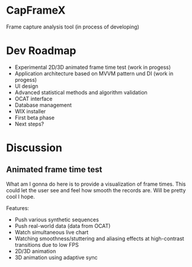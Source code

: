 # CapFrameX
Frame capture analysis tool (in process of developing)

# Dev Roadmap
* Experimental 2D/3D animated frame time test (work in progess)
* Application architecture based on MVVM pattern und DI (work in progess)
* UI design
* Advanced statistical methods and algorithm validation
* OCAT interface
* Database management
* WIX installer
* First beta phase
* Next steps?

# Discussion
## Animated frame time test

What am I gonna do here is to provide a visualization of frame times. This could let the user see and feel how smooth the records are. Will be pretty cool I hope. 

Features:
* Push various synthetic sequences
* Push real-world data (data from OCAT)
* Watch simultaneous live chart
* Watching smoothness/stuttering and aliasing effects at high-contrast transitions due to low FPS
* 2D/3D animation
* 3D animation using adaptive sync